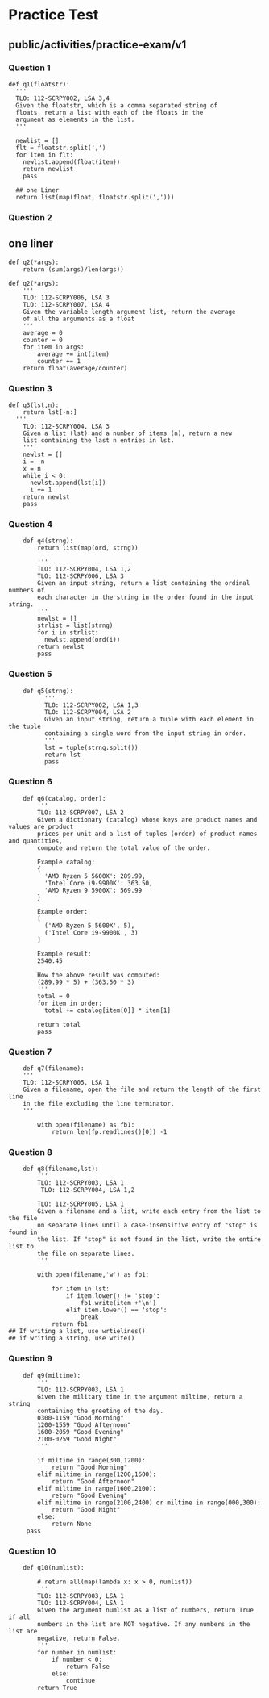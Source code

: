 # Practice Test
## public/activities/practice-exam/v1

### Question 1
    def q1(floatstr):
      '''
      TLO: 112-SCRPY002, LSA 3,4
      Given the floatstr, which is a comma separated string of
      floats, return a list with each of the floats in the 
      argument as elements in the list.
      '''
      
      newlist = []
      flt = floatstr.split(',')
      for item in flt:
        newlist.append(float(item))
        return newlist
        pass

      ## one Liner
      return list(map(float, floatstr.split(',')))
### Question 2
## one liner
    def q2(*args):
        return (sum(args)/len(args))
    
    def q2(*args):
        '''
        TLO: 112-SCRPY006, LSA 3
        TLO: 112-SCRPY007, LSA 4
        Given the variable length argument list, return the average
        of all the arguments as a float
        '''
        average = 0
        counter = 0
        for item in args:
            average += int(item)
            counter += 1
        return float(average/counter)
  
        

### Question 3
    def q3(lst,n):
        return lst[-n:]
      '''
        TLO: 112-SCRPY004, LSA 3
        Given a list (lst) and a number of items (n), return a new 
        list containing the last n entries in lst.
        '''
        newlst = []
        i = -n
        x = n
        while i < 0:
          newlst.append(lst[i])
          i += 1
        return newlst
        pass

### Question 4
        def q4(strng):
            return list(map(ord, strng))
            
            '''
            TLO: 112-SCRPY004, LSA 1,2
            TLO: 112-SCRPY006, LSA 3
            Given an input string, return a list containing the ordinal numbers of 
            each character in the string in the order found in the input string.
            '''
            newlst = []
            strlist = list(strng)
            for i in strlist:
              newlst.append(ord(i))
            return newlst
            pass

### Question 5
        def q5(strng):
              '''
              TLO: 112-SCRPY002, LSA 1,3
              TLO: 112-SCRPY004, LSA 2
              Given an input string, return a tuple with each element in the tuple
              containing a single word from the input string in order.
              '''
              lst = tuple(strng.split())
              return lst
              pass

### Question 6
        def q6(catalog, order):
            '''
            TLO: 112-SCRPY007, LSA 2
            Given a dictionary (catalog) whose keys are product names and values are product
            prices per unit and a list of tuples (order) of product names and quantities,
            compute and return the total value of the order.
            
            Example catalog:
            {
              'AMD Ryzen 5 5600X': 289.99,
              'Intel Core i9-9900K': 363.50,
              'AMD Ryzen 9 5900X': 569.99
            }
            
            Example order:
            [
              ('AMD Ryzen 5 5600X', 5), 
              ('Intel Core i9-9900K', 3)
            ]
            
            Example result:
            2540.45 
            
            How the above result was computed:
            (289.99 * 5) + (363.50 * 3)
            '''
            total = 0
            for item in order:
              total += catalog[item[0]] * item[1]
            
            return total
            pass

### Question 7
        def q7(filename):
        '''
        TLO: 112-SCRPY005, LSA 1
        Given a filename, open the file and return the length of the first line 
        in the file excluding the line terminator.
        '''
    
            with open(filename) as fb1:
                return len(fp.readlines()[0]) -1

                
### Question 8
        def q8(filename,lst):
            '''
            TLO: 112-SCRPY003, LSA 1
             TLO: 112-SCRPY004, LSA 1,2
         
            TLO: 112-SCRPY005, LSA 1
            Given a filename and a list, write each entry from the list to the file
            on separate lines until a case-insensitive entry of "stop" is found in 
            the list. If "stop" is not found in the list, write the entire list to 
            the file on separate lines.
            '''
        
            with open(filename,'w') as fb1:
        
                for item in lst:
                    if item.lower() != 'stop':
                        fb1.write(item +'\n')
                    elif item.lower() == 'stop':
                        break
                return fb1
    ## If writing a list, use wrtielines()
    ## if writing a string, use write()


### Question 9
        def q9(miltime):
            '''
            TLO: 112-SCRPY003, LSA 1
            Given the military time in the argument miltime, return a string 
            containing the greeting of the day.
            0300-1159 "Good Morning"
            1200-1559 "Good Afternoon"
            1600-2059 "Good Evening"
            2100-0259 "Good Night"
            '''
        
            if miltime in range(300,1200):
                return "Good Morning"
            elif miltime in range(1200,1600):
                return "Good Afternoon"
            elif miltime in range(1600,2100):
                return "Good Evening"
            elif miltime in range(2100,2400) or miltime in range(000,300):
                return "Good Night"
            else:
                return None
         pass

 ### Question 10
        def q10(numlist):

            # return all(map(lambda x: x > 0, numlist))
            '''
            TLO: 112-SCRPY003, LSA 1
            TLO: 112-SCRPY004, LSA 1
            Given the argument numlist as a list of numbers, return True if all 
            numbers in the list are NOT negative. If any numbers in the list are
            negative, return False.
            '''
            for number in numlist:
                if number < 0:
                    return False
                else:
                    continue
            return True


        
                
     

            
